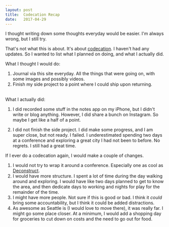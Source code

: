 ```yaml
---
layout: post
title:  Codecation Recap
date:   2017-04-29
---
```


I thought writing down some thoughts everyday would be easier. I'm always wrong, but I still try.

That's not what this is about. It's about [codecation](http://scottradcliff.com/codecation.html). I haven't had any updates. So I wanted to list what I planned on doing, and what I actually did.

What I thought I would do:

1. Journal via this site everyday. All the things that were going on, with some images and possibly videos.
2. Finish my side project to a point where I could ship upon returning.

<br> 
What I actually did:

1. I did recorded some stuff in the notes app on my iPhone, but I didn't write or blog anything. However, I did share a bunch on Instagram. So maybe I get like a half of a point.

2. I did not finish the side project. I did make some progress, and I am super close, but not ready. I failed. I underestimated spending two days at a conference and exploring a great city I had not been to before. No regrets. I still had a great time.


If I ever do a codecation again, I would make a couple of changes.

1. I would not try to wrap it around a conference. Especially one as cool as [Deconstruct](http://deconstructconf.com/).
2. I would have more structure. I spent a lot of time during the day walking around and exploring. I would have like two days planned to get to know the area, and then dedicate days to working and nights for play for the remainder of the time.
3. I might have more people. Not sure if this is good or bad. I think it _could_ bring some accountability, but I think it could be added distractions.
4. As awesome as Seattle is (I would love to move there), it was really far. I might go some place closer. At a minimum, I would add a shopping day for groceries to cut down on costs and the need to go out for food.

